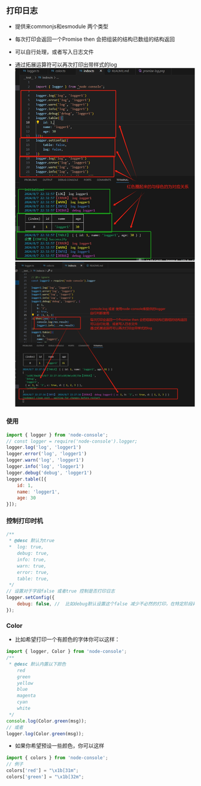 ## 打印日志

- 提供来commonjs和esmodule 两个类型

- 每次打印会返回一个Promise then 会把组装的结构已数组的结构返回
- 可以自行处理，或者写入日志文件
- 通过拓展运算符可以再次打印出带样式的log
![alt text](images/logger.png)
![alt text](images/promise-log.png)

### 使用
```js
import { logger } from 'node-console';
// const logger = require('node-console').logger;
logger.log('log', 'logger1')
logger.error('log', 'logger1')
logger.warn('log', 'logger1')
logger.info('log', 'logger1')
logger.debug('debug', 'logger1')
logger.table([{
    id: 1,
    name: 'logger1',
    age: 30
}]);

```
### 控制打印时机
```js
/**
 * @desc 默认为true
 *  log: true,
    debug: true,
    info: true,
    warn: true,
    error: true,
    table: true,
 */
// 设置对于字段false 或者true 控制是否打印日志
logger.setConfig({
    debug: false, //  比如debug默认设置这个false 减少不必然的打印，在特定阶段再开启打印
});
```
### Color
- 比如希望打印一个有颜色的字体你可以这样：
```js
import { logger, Color } from 'node-console';
/**
 * @desc 默认内置以下颜色
    red
    green
    yellow
    blue
    magenta
    cyan
    white
 */
console.log(Color.green(msg));
// 或者
logger.log(Color.green(msg));

```
- 如果你希望预设一些颜色，你可以这样
```js
import { colors } from 'node-console';
// 例子
colors['red'] = "\x1b[31m";
colors['green'] = "\x1b[32m";

```